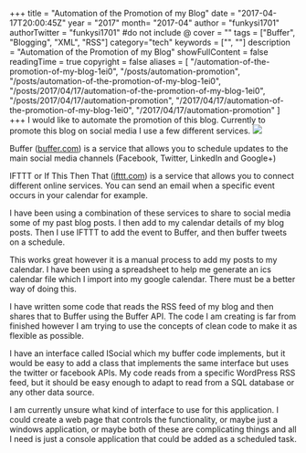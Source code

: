 +++
title = "Automation of the Promotion of my Blog"
date = "2017-04-17T20:00:45Z"
year = "2017"
month= "2017-04"
author = "funkysi1701"
authorTwitter = "funkysi1701" #do not include @
cover = ""
tags = ["Buffer", "Blogging", "XML",  "RSS"]
category="tech"
keywords = ["", ""]
description =  "Automation of the Promotion of my Blog"
showFullContent = false
readingTime = true
copyright = false
aliases = [
    "/automation-of-the-promotion-of-my-blog-1ei0",
    "/posts/automation-promotion",
    "/posts/automation-of-the-promotion-of-my-blog-1ei0",
    "/posts/2017/04/17/automation-of-the-promotion-of-my-blog-1ei0",
    "/posts/2017/04/17/automation-promotion",
    "/2017/04/17/automation-of-the-promotion-of-my-blog-1ei0",
    "/2017/04/17/automation-promotion"
]
+++
I would like to automate the promotion of this blog. Currently to promote this blog on social media I use a few different services.
![](/images/2017/img-buffer-illustration-hub-960@2x.png)

Buffer ([buffer.com](https://buffer.com)) is a service that allows you to schedule updates to the main social media channels (Facebook, Twitter, LinkedIn and Google+)

IFTTT or If This Then That ([ifttt.com](https://ifttt.com)) is a service that allows you to connect different online services. You can send an email when a specific event occurs in your calendar for example.

I have been using a combination of these services to share to social media some of my past blog posts. I then add to my calendar details of my blog posts. Then I use IFTTT to add the event to Buffer, and then buffer tweets on a schedule.

This works great however it is a manual process to add my posts to my calendar. I have been using a spreadsheet to help me generate an ics calendar file which I import into my google calendar. There must be a better way of doing this.

I have written some code that reads the RSS feed of my blog and then shares that to Buffer using the Buffer API. The code I am creating is far from finished however I am trying to use the concepts of clean code to make it as flexible as possible.

I have an interface called ISocial which my buffer code implements, but it would be easy to add a class that implements the same interface but uses the twitter or facebook APIs. My code reads from a specific WordPress RSS feed, but it should be easy enough to adapt to read from a SQL database or any other data source.

I am currently unsure what kind of interface to use for this application. I could create a web page that controls the functionality, or maybe just a windows application, or maybe both of these are complicating things and all I need is just a console application that could be added as a scheduled task.